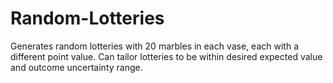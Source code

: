 # Random-Lotteries

Generates random lotteries with 20 marbles in each vase, each with a different point value. Can tailor lotteries to be within desired expected value and outcome uncertainty range.
